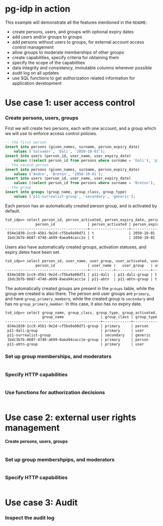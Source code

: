 
# pg-idp in action

This example will demonstrate all the features mentioned in the `README`:

- create persons, users, and groups with optional expiry dates
- add users and/or groups to groups
- add persons without users to groups, for external account access control management
- allow groups to moderate memberships of other groups
- create capabilities, specify criteria for obtaining them
- specify the scope of the capabilities
- data integrity and consistency, immutable columns wherever possible
- audit log on all updates
- use SQL functions to get authorization related information for application development

# Use case 1: user access control

### Create persons, users, groups

First we will create two persons, each with one account, and a group which we will use to enforce access control policies.

```sql
-- the first person
insert into persons (given_names, surname, person_expiry_date)
    values ('Salvador', 'Dali', '2050-10-01');
insert into users (person_id, user_name, user_expiry_date)
    values ((select person_id from persons where surname = 'Dali'), 'p11-dali', '2040-12-01');
-- the second person
insert into persons (given_names, surname, person_expiry_date)
    values ('Andre', 'Breton', '2050-10-01');
insert into users (person_id, user_name, user_expiry_date)
    values ((select person_id from persons where surname = 'Breton'), 'p11-abtn', '2050-01-01');
-- the group
insert into groups (group_name, group_class, group_type)
    values ('p11-surrealist-group', 'secondary', 'generic');
```

Each person has an automatically created person group, and is activated by default.

```txt
tsd_idp=> select person_id, person_activated, person_expiry_date, person_group surname from persons;
              person_id               | person_activated | person_expiry_date |                  surname
--------------------------------------+------------------+--------------------+--------------------------------------------
 834e1830-1cc9-45b1-9e2d-cf5ba9a98d71 | t                | 2050-10-01         | 834e1830-1cc9-45b1-9e2d-cf5ba9a98d71-group
 1bdc3b7b-0687-4740-a699-8aea94cacc1e | t                | 2050-10-01         | 1bdc3b7b-0687-4740-a699-8aea94cacc1e-group
```

Users also have automatically created groups, activation statuses, and expiry dates have been set.

```txt
tsd_idp=> select person_id, user_name, user_group, user_activated, user_expiry_date from users;
              person_id               | user_name |   user_group   | user_activated | user_expiry_date
--------------------------------------+-----------+----------------+----------------+------------------
 834e1830-1cc9-45b1-9e2d-cf5ba9a98d71 | p11-dali  | p11-dali-group | t              | 2040-12-01
 1bdc3b7b-0687-4740-a699-8aea94cacc1e | p11-abtn  | p11-abtn-group | t              | 2050-01-01
```

The automatically created groups are present in the `groups` table, while the group we created is also there. The person and user groups are `primary`, and have `group_primary_member`s, while the created group is `secondary` and has no `group_primary_member`. In this case, it also has no expiry date.

```txt
tsd_idp=> select group_name, group_class, group_type, group_activated, group_expiry_date, group_primary_member from groups;
                 group_name                 | group_class | group_type | group_activated | group_expiry_date |         group_primary_member
--------------------------------------------+-------------+------------+-----------------+-------------------+--------------------------------------
 834e1830-1cc9-45b1-9e2d-cf5ba9a98d71-group | primary     | person     | t               | 2050-10-01        | 834e1830-1cc9-45b1-9e2d-cf5ba9a98d71
 p11-dali-group                             | primary     | user       | t               | 2040-12-01        | p11-dali
 p11-surrealist-group                       | secondary   | generic    | t               |                   |
 1bdc3b7b-0687-4740-a699-8aea94cacc1e-group | primary     | person     | t               | 2050-10-01        | 1bdc3b7b-0687-4740-a699-8aea94cacc1e
 p11-abtn-group                             | primary     | user       | t               | 2050-01-01        | p11-abtn
```

### Set up group memberships, and moderators

```sql

```

### Specify HTTP capabilities

```sql

```

### Use functions for authorization decisions

```sql

```

# Use case 2: external user rights management

#### Create persons, users, groups

```sql

```

### Set up group membershpips, and moderators

```sql

```

### Specify HTTP capabilities

```sql

```

# Use case 3: Audit

### Inspect the audit log

```sql

```
